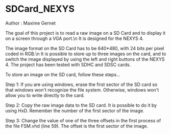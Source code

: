 # SDCard_NEXYS
Author : Maxime Gernet

The goal of this project is to read a raw image on a SD Card and to display it on a screen through a VGA port.\n
It is designed for the NEXYS 4.

The image format on the SD Card has to be 640*480, with 24 bits per pixel coded in RGB.\n
It is possible to store up to three images on the card, and to switch the image displayed by using the left and right buttons of the NEXYS 4.
The project has been tested with SDHC and SDSC cards.

To store an image on the SD card, follow these steps...

Step 1: If you are using windows, erase the first sector of the SD card so that windows won't recognize the file system. Otherwise,
        windows won't allow you to write directly to the card.

Step 2: Copy the raw image data to the SD card. It is possible to do it by using HxD.
        Remember the number of the first sector of the image.

Step 3: Change the value of one of the three offsets in the first process of the file FSM.vhd (line 59).
        The offset is the first sector of the image.
